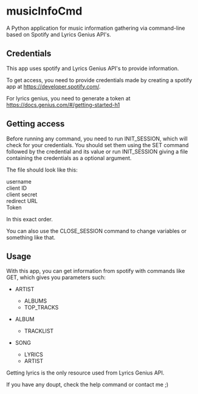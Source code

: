 # musicInfoCmd

A Python application for music information gathering via command-line based on Spotify and Lyrics Genius API's.

## Credentials

This app uses spotify and Lyrics Genius API's to provide information.

To get access, you need to provide credentials made by creating a spotify app at https://developer.spotify.com/.

For lyrics genius, you need to generate a token at https://docs.genius.com/#/getting-started-h1

## Getting access

Before running any command, you need to run INIT_SESSION, which will check for your credentials. You should set them using the SET command followed by the credential and its value or run INIT_SESSION giving a file containing the credentials as a optional argument.

The file should look like this:

username  
client ID  
client secret  
redirect URL  
Token  

In this exact order.  

You can also use the CLOSE_SESSION command to change variables or something like that.

## Usage

With this app, you can get information from spotify with commands like GET, which gives you parameters such:

* ARTIST
     * ALBUMS
     * TOP_TRACKS

* ALBUM
     * TRACKLIST
* SONG
     * LYRICS
     * ARTIST
  
Getting lyrics is the only resource used from Lyrics Genius API.  
  
If you have any doupt, check the help command or contact me ;)
